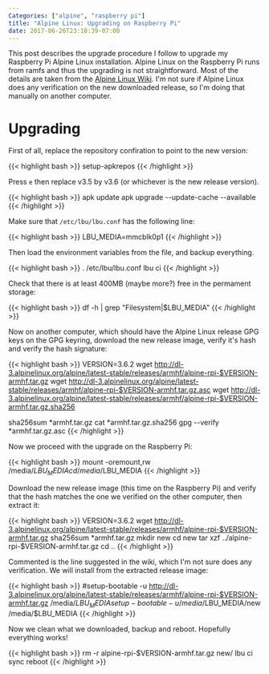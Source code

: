 ```yaml
---
Categories: ["alpine", "raspberry pi"]
title: "Alpine Linux: Upgrading on Raspberry Pi"
date: 2017-06-26T23:18:39-07:00
---
```


This post describes the upgrade procedure I follow to upgrade my Raspberry Pi
Alpine Linux installation.  Alpine Linux on the Raspberry Pi runs from ramfs
and thus the upgrading is not straightforward.  Most of the details are taken
from the [Alpine Linux
Wiki](https://wiki.alpinelinux.org/wiki/Upgrading_Alpine#Upgrading_to_latest_release).
I'm not sure if Alpine Linux does any verification on the new downloaded
release, so I'm doing that manually on another computer.


# Upgrading

First of all, replace the repository confiration to point to the new version:

{{< highlight bash >}}
setup-apkrepos
{{< /highlight >}}

Press `e` then replace v3.5 by v3.6 (or whichever is the new release version).

{{< highlight bash >}}
apk update
apk upgrade --update-cache --available
{{< /highlight >}}

Make sure that `/etc/lbu/lbu.conf` has the following line:

{{< highlight bash >}}
LBU_MEDIA=mmcblk0p1
{{< /highlight >}}

Then load the environment variables from the file, and backup everything.

{{< highlight bash >}}
. /etc/lbu/lbu.conf
lbu ci
{{< /highlight >}}

Check that there is at least 400MB (maybe more?) free in the permament storage:

{{< highlight bash >}}
df -h | grep "Filesystem\|$LBU_MEDIA"
{{< /highlight >}}

Now on another computer, which should have the Alpine Linux release GPG keys on
the GPG keyring, download the new release image, verify it's hash and verify
the hash signature:

{{< highlight bash >}}
VERSION=3.6.2
wget http://dl-3.alpinelinux.org/alpine/latest-stable/releases/armhf/alpine-rpi-$VERSION-armhf.tar.gz
wget http://dl-3.alpinelinux.org/alpine/latest-stable/releases/armhf/alpine-rpi-$VERSION-armhf.tar.gz.asc
wget http://dl-3.alpinelinux.org/alpine/latest-stable/releases/armhf/alpine-rpi-$VERSION-armhf.tar.gz.sha256

sha256sum *armhf.tar.gz
cat *armhf.tar.gz.sha256
gpg --verify *armhf.tar.gz.asc
{{< /highlight >}}

Now we proceed with the upgrade on the Raspberry Pi:

{{< highlight bash >}}
mount -oremount,rw /media/$LBU_MEDIA
cd /media/$LBU_MEDIA
{{< /highlight >}}

Download the new release image (this time on the Raspberry Pi) and verify that
the hash matches the one we verified on the other computer, then extract it:

{{< highlight bash >}}
VERSION=3.6.2
wget http://dl-3.alpinelinux.org/alpine/latest-stable/releases/armhf/alpine-rpi-$VERSION-armhf.tar.gz
sha256sum *armhf.tar.gz
mkdir new 
cd new 
tar xzf ../alpine-rpi-$VERSION-armhf.tar.gz
cd ..
{{< /highlight >}}

Commented is the line suggested in the wiki, which I'm not sure does any
verification.  We will install from the extracted release image:

{{< highlight bash >}}
#setup-bootable -u http://dl-3.alpinelinux.org/alpine/latest-stable/releases/armhf/alpine-rpi-$VERSION-armhf.tar.gz /media/$LBU_MEDIA
setup-bootable -u /media/$LBU_MEDIA/new /media/$LBU_MEDIA
{{< /highlight >}}

Now we clean what we downloaded, backup and reboot.  Hopefully everything works!

{{< highlight bash >}}
rm -r alpine-rpi-$VERSION-armhf.tar.gz new/
lbu ci
sync
reboot
{{< /highlight >}}
